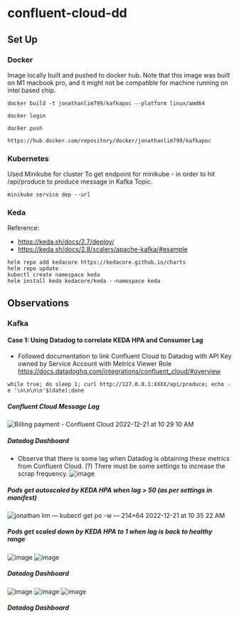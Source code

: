 # confluent-cloud-dd

## Set Up

### Docker
Image locally built and pushed to docker hub.
Note that this image was built on M1 macbook pro, and it might not be compatible for machine running on intel based chip.
```
docker build -t jonathanlim799/kafkapoc --platform linux/amd64

docker login

docker push

https://hub.docker.com/repository/docker/jonathanlim799/kafkapoc
```

### Kubernetes
Used Minikube for cluster
To get endpoint for minikube - in order to hit /api/produce to produce message in Kafka Topic.
```
minikube service dep --url
```

### Keda
Reference: 
- https://keda.sh/docs/2.7/deploy/
- https://keda.sh/docs/2.8/scalers/apache-kafka/#example
```
helm repo add kedacore https://kedacore.github.io/charts
helm repo update
kubectl create namespace keda
helm install keda kedacore/keda --namespace keda
```

## Observations
### Kafka

#### Case 1: Using Datadog to correlate KEDA HPA and Consumer Lag 
- Followed documentation to link Confluent Cloud to Datadog with API Key owned by Service Account with Metrics Viewer Role https://docs.datadoghq.com/integrations/confluent_cloud/#overview
```
while true; do sleep 1; curl http://127.0.0.1:XXXX/api/produce; echo -e '\n\n\n\n'$(date);done
```

##### Confluent Cloud Message Lag
![Billing   payment - Confluent Cloud 2022-12-21 at 10 29 10 AM](https://user-images.githubusercontent.com/40360784/208806978-7bc611a3-a7b5-486d-9b8d-11d29a8e038d.jpg)

##### Datadog Dashboard
- Observe that there is some lag when Datadog is obtaining these metrics from Confluent Cloud. (?) There must be some settings to increase the scrap frequency.
![image](https://user-images.githubusercontent.com/40360784/208806926-d0df0faf-601f-45d2-b386-24c13d463ed8.png)

##### Pods get autoscaled by KEDA HPA when lag > 50 (as per settings in manifest)
![jonathan lim — kubectl get po -w — 214×64 2022-12-21 at 10 35 22 AM](https://user-images.githubusercontent.com/40360784/208807211-8da119a2-42ed-44d4-9038-858c0cb4da98.jpg)

##### Pods get scaled down by KEDA HPA to 1 when lag is back to healthy range
![image](https://user-images.githubusercontent.com/40360784/208808247-b93d6662-865f-47b6-b365-5c2e9ca8c46a.png)
![image](https://user-images.githubusercontent.com/40360784/208808302-7d5eed1c-af09-490d-8cc7-e90df2b10b7a.png)

##### Datadog Dashboard
![image](https://user-images.githubusercontent.com/40360784/208808481-e9588e96-17cf-43c8-b711-387b32c86d69.png)
![image](https://user-images.githubusercontent.com/40360784/208808538-e557bd6f-8381-436e-ac71-d044cda1f857.png)
![image](https://user-images.githubusercontent.com/40360784/208808582-802fc810-00ef-475d-8f41-f854eecc7249.png)



##### Datadog Dashboard
